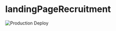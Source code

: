 # landingPageRecruitment
![Production Deploy](https://img.shields.io/endpoint?url=https://example.com/deploy-status?branch=master)
